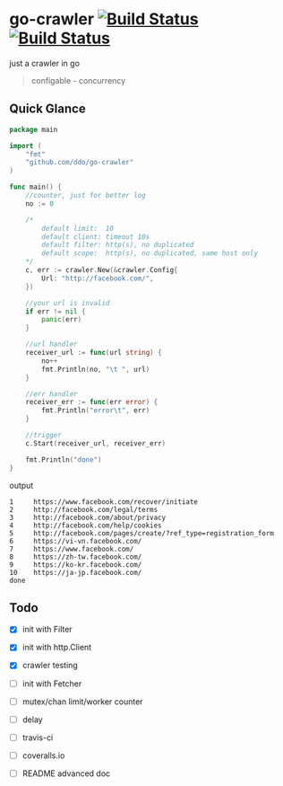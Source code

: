# go-crawler [![Build Status][travis-img]][travis-url] [![Build Status][coveralls-img]][coveralls-url]
just a crawler in go

[travis-img]: https://img.shields.io/travis/ddo/go-crawler.svg?style=flat-square
[travis-url]: https://travis-ci.org/ddo/go-crawler

[coveralls-img]: https://img.shields.io/coveralls/ddo/go-crawler.svg?style=flat-square
[coveralls-url]: https://coveralls.io/r/ddo/go-crawler

> configable - concurrency

## Quick Glance

```go
package main

import (
    "fmt"
    "github.com/ddo/go-crawler"
)

func main() {
    //counter, just for better log
    no := 0

    /*
        default limit:  10
        default client: timeout 10s
        default filter: http(s), no duplicated
        default scope:  http(s), no duplicated, same host only
    */
    c, err := crawler.New(&crawler.Config{
        Url: "http://facebook.com/",
    })

    //your url is invalid
    if err != nil {
        panic(err)
    }

    //url handler
    receiver_url := func(url string) {
        no++
        fmt.Println(no, "\t ", url)
    }

    //err handler
    receiver_err := func(err error) {
        fmt.Println("error\t", err)
    }

    //trigger
    c.Start(receiver_url, receiver_err)

    fmt.Println("done")
}
```

output

```shell
1     https://www.facebook.com/recover/initiate
2     http://facebook.com/legal/terms
3     http://facebook.com/about/privacy
4     http://facebook.com/help/cookies
5     http://facebook.com/pages/create/?ref_type=registration_form
6     https://vi-vn.facebook.com/
7     https://www.facebook.com/
8     https://zh-tw.facebook.com/
9     https://ko-kr.facebook.com/
10    https://ja-jp.facebook.com/
done
```

## Todo

* [x] init with Filter
* [x] init with http.Client
* [x] crawler testing
* [ ] init with Fetcher
* [ ] mutex/chan limit/worker counter
* [ ] delay
* [ ] travis-ci
* [ ] coveralls.io
* [ ] README advanced doc

